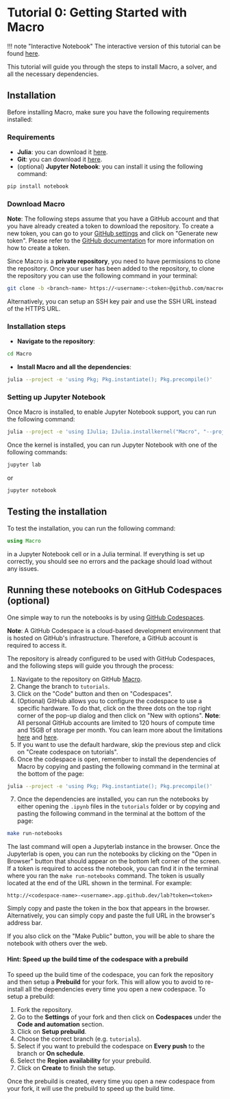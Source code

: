 
# Tutorial 0: Getting Started with Macro

!!! note "Interactive Notebook"
    The interactive version of this tutorial can be found [here](https://github.com/macroenergy/Macro/tree/main/tutorials/tutorial_0_getting_started.ipynb).

This tutorial will guide you through the steps to install Macro, a solver, and all the necessary dependencies.

## Installation
Before installing Macro, make sure you have the following requirements installed:

### Requirements
- **Julia**: you can download it [here](https://julialang.org/downloads/). 
- **Git**: you can download it [here](https://git-scm.com/downloads).
- (optional) **Jupyter Notebook**: you can install it using the following command:
```bash
pip install notebook
```

### Download Macro

**Note**: The following steps assume that you have a GitHub account and that you have already created a token to download the repository. To create a new token, you can go to your [GitHub settings](https://github.com/settings/tokens) and click on "Generate new token". Please refer to the [GitHub documentation](https://docs.github.com/en/authentication/keeping-your-account-and-data-secure/creating-a-personal-access-token) for more information on how to create a token.

Since Macro is a **private repository**, you need to have permissions to clone the repository. Once your user has been added to the repository, to clone the repository you can use the following command in your terminal:
```bash
git clone -b <branch-name> https://<username>:<token>@github.com/macroenergy/MacroEnergy.git
```
Alternatively, you can setup an SSH key pair and use the SSH URL instead of the HTTPS URL.

### Installation steps
- **Navigate to the repository**:
```bash
cd Macro
```
- **Install Macro and all the dependencies**:
```bash
julia --project -e 'using Pkg; Pkg.instantiate(); Pkg.precompile()'
```

### Setting up Jupyter Notebook
Once Macro is installed, to enable Jupyter Notebook support, you can run the following command:
```bash
julia --project -e 'using IJulia; IJulia.installkernel("Macro", "--project=@.")'
```
Once the kernel is installed, you can run Jupyter Notebook with one of the following commands:
```bash
jupyter lab
```
or 
```bash
jupyter notebook
```

## Testing the installation
To test the installation, you can run the following command:
```julia
using Macro
```
in a Jupyter Notebook cell or in a Julia terminal. If everything is set up correctly, you should see no errors and the package should load without any issues.

## Running these notebooks on GitHub Codespaces (optional)

One simple way to run the notebooks is by using [GitHub Codespaces](https://docs.github.com/en/codespaces/overview). 

**Note**: A GitHub Codespace is a cloud-based development environment that is hosted on GitHub's infrastructure. Therefore, a GitHub account is required to access it.

The repository is already configured to be used with GitHub Codespaces, and the following steps will guide you through the process:
1. Navigate to the repository on GitHub [Macro](https://github.com/macroenergy/Macro).
2. Change the branch to `tutorials`.
3. Click on the "Code" button and then on "Codespaces".
4. (Optional) GitHub allows you to configure the codespace to use a specific hardware. To do that, click on the three dots on the top right corner of the pop-up dialog and then click on "New with options". 
**Note**: All personal GitHub accounts are limited to 120 hours of compute time and 15GB of storage per month. You can learn more about the limitations [here](https://docs.github.com/en/billing/managing-billing-for-github-codespaces/about-billing-for-github-codespaces) and [here](https://docs.github.com/en/codespaces/codespaces-reference/understanding-billing-for-codespaces).
5. If you want to use the default hardware, skip the previous step and click on "Create codespace on tutorials".
6. Once the codespace is open, remember to install the dependencies of Macro by copying and pasting the following command in the terminal at the bottom of the page:
```bash
julia --project -e 'using Pkg; Pkg.instantiate(); Pkg.precompile()'
```
7. Once the dependencies are installed, you can run the notebooks by either opening the `.ipynb` files in the `tutorials` folder or by copying and pasting the following command in the terminal at the bottom of the page:
```bash
make run-notebooks
```
The last command will open a Jupyterlab instance in the browser. Once the Jupyterlab is open, you can run the notebooks by clicking on the "Open in Browser" button that should appear on the bottom left corner of the screen. If a token is required to access the notebook, you can find it in the terminal where you ran the `make run-notebooks` command. The token is usually located at the end of the URL shown in the terminal. For example:
```
http://<codespace-name>-<username>.app.github.dev/lab?token=<token>
```
Simply copy and paste the token in the box that appears in the browser. Alternatively, you can simply copy and paste the full URL in the browser's address bar.

If you also click on the "Make Public" button, you will be able to share the notebook with others over the web.

#### Hint: Speed up the build time of the codespace with a prebuild
To speed up the build time of the codespace, you can fork the repository and then setup a **Prebuild** for your fork. This will allow you to avoid to re-install all the dependencies every time you open a new codespace. To setup a prebuild:
1. Fork the repository.
2. Go to the **Settings** of your fork and then click on **Codespaces** under the **Code and automation** section.
3. Click on **Setup prebuild**.
4. Choose the correct branch (e.g. `tutorials`). 
5. Select if you want to prebuild the codespace on **Every push** to the branch or **On schedule**.
6. Select the **Region availability** for your prebuild.
7. Click on **Create** to finish the setup.

Once the prebuild is created, every time you open a new codespace from your fork, it will use the prebuild to speed up the build time.
